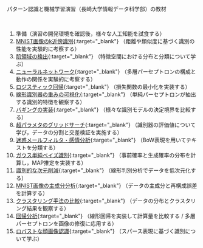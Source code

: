 
パターン認識と機械学習演習（長崎大学情報データ科学部）の教材

<br>

1. 準備（演習の開発環境を確認後，様々な人工知能を試食する）
2. [MNIST画像のk近傍識別](https://colab.research.google.com/github/tsakailab/prml/blob/master/ipynb/ex_MNIST_knn_classification.ipynb){:target="_blank"}
（距離や類似度に基づく識別の性能を実験的に考察する）
3. [肌領域の検出](https://colab.research.google.com/github/tsakailab/prml/blob/master/ipynb/ex_color_space_skin_detection.ipynb){:target="_blank"}
（特徴空間における分布と分類について学ぶ）
4. [ニューラルネットワーク](https://colab.research.google.com/github/tsakailab/prml/blob/master/ipynb/ex_Perceptrons.ipynb){:target="_blank"}
（多層パーセプトロンの構成と動作の関係を実験的に考察する）
5. [ロジスティック回帰](https://colab.research.google.com/github/tsakailab/prml/blob/master/ipynb/ex_rnd2d_LogisticRegression.ipynb){:target="_blank"}
（損失関数の最小化を実装する）
6. [線形識別器の重みの可視化](https://colab.research.google.com/github/tsakailab/prml/blob/master/ipynb/ex_MNIST_LogisticRegression.ipynb){:target="_blank"}
（単純パーセプトロンが抽出する識別的特徴を観察する）
7. [バギングの実装](https://colab.research.google.com/github/tsakailab/prml/blob/master/ipynb/ex_Trees_Forests.ipynb){:target="_blank"}
（様々な識別モデルの決定境界を比較する）
8. [超パラメタのグリッドサーチ](https://colab.research.google.com/github/tsakailab/prml/blob/master/ipynb/ex_CrossValidation.ipynb){:target="_blank"}
（識別器の評価値について学び，データの分割と交差検証を実施する）
9. [迷惑メールフィルタ・感情分析](https://colab.research.google.com/github/tsakailab/prml/blob/master/ipynb/ex_BoW_NaiveBayes.ipynb){:target="_blank"}
（BoW表現を用いてテキストを分類する）
10. [ガウス単純ベイズ識別](https://colab.research.google.com/github/tsakailab/prml/blob/master/ipynb/ex_GaussianNaiveBayes.ipynb){:target="_blank"}
（事前確率と生成確率の分布を計算し，MAP推定を実装する）
11. [識別的な次元削減](https://colab.research.google.com/github/tsakailab/prml/blob/master/ipynb/ex_MNIST_LDAembedding.ipynb){:target="_blank"}
（線形判別分析でデータを低次元化する）
12. [MNIST画像の主成分分析](https://colab.research.google.com/github/tsakailab/prml/blob/master/ipynb/ex_MNIST_PCA.ipynb){:target="_blank"}
（データの主成分と再構成誤差を計算する）
13. [クラスタリング手法の比較](https://colab.research.google.com/github/tsakailab/prml/blob/master/ipynb/ex_Clustering.ipynb){:target="_blank"}
（データの分布とクラスタリング結果を観察する）
14. [回帰分析](https://colab.research.google.com/github/tsakailab/prml/blob/master/ipynb/ex_Regression.ipynb){:target="_blank"}
（線形回帰を実装して計算量を比較する / 多層パーセプトロンを画像の修復に応用する）
15. [ロバストな顔画像認識](https://colab.research.google.com/github/tsakailab/prml/blob/master/ipynb/ex_SRC.ipynb){:target="_blank"}
（スパース表現に基づく識別について学ぶ）
